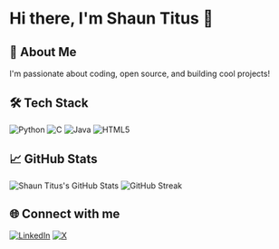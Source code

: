 # Hi there, I'm Shaun Titus 👋

<!-- Optional: add a banner image -->
<!-- ![Banner](https://your-image-url.com/banner.png) -->

## 🚀 About Me
I'm passionate about coding, open source, and building cool projects!

## 🛠 Tech Stack
![Python](https://img.shields.io/badge/-Python-333333?style=flat&logo=python)
![C](https://img.shields.io/badge/-C-333333?style=flat&logo=c)
![Java](https://img.shields.io/badge/-Java-333333?style=flat&logo=java)
![HTML5](https://img.shields.io/badge/-HTML5-333333?style=flat&logo=html5)


## 📈 GitHub Stats
![Shaun Titus's GitHub Stats](https://github-readme-stats.vercel.app/api?username=Shaun-Titus&show_icons=true&hide_title=true)
![GitHub Streak](https://streak-stats.demolab.com/?user=Shaun-Titus)





## 🌐 Connect with me
[![LinkedIn](https://img.shields.io/badge/-LinkedIn-0077b5?style=flat&logo=linkedin)](www.linkedin.com/in/shaun-titus-geevarghese)
[![X](https://img.shields.io/badge/-X-000000?style=flat&logo=x)](https://x.com/shauntitus_7)
<!-- Add more links as needed -->

<!--
*Shaun-Titus/Shaun-Titus* is a ✨ special ✨ repository because its README.md (this file) appears on your GitHub profile.
-->
